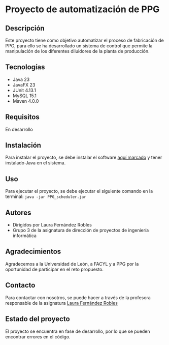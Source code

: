 # Proyecto de automatización de PPG
## Descripción
Este proyecto tiene como objetivo automatizar el proceso de 
fabricación de PPG, para ello se ha desarrollado un sistema
de control que permite la manipulación de los diferentes
diluidores de la planta de producción.

## Tecnologías
* Java 23
* JavaFX 23
* JUnit 4.13.1
* MySQL 15.1
* Maven 4.0.0

## Requisitos
En desarrollo

## Instalación
Para instalar el proyecto, se debe instalar el software 
[aquí marcado]() y tener instalado Java en el sistema.

## Uso
Para ejecutar el proyecto, se debe ejecutar el siguiente
comando en la terminal:
```java -jar PPG_scheduler.jar```

## Autores
* Dirigidos por Laura Fernández Robles
* Grupo 3 de la asignatura de dirección de proyectos de ingeniería informática

## Agradecimientos
Agradecemos a la Universidad de León, a FACYL y a PPG por la oportunidad de participar en el reto propuesto.

## Contacto
Para contactar con nosotros, se puede hacer a través de la profesora responsable de la asignatura 
[Laura Fernández Robles](mailto:lferr@unileon.es)

## Estado del proyecto
El proyecto se encuentra en fase de desarrollo, por lo que se pueden encontrar errores en el código.

